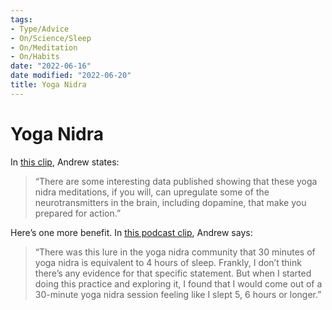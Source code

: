 ```yaml
---
tags:
- Type/Advice
- On/Science/Sleep
- On/Meditation
- On/Habits
date: "2022-06-16"
date modified: "2022-06-20"
title: Yoga Nidra
---
```


# Yoga Nidra
In [this clip](https://podclips.com/c/andrew-hubermans-morning-routine-yoga-nidra-hydrate-sun-exposure-walk?ss=medium), Andrew states:

> “There are some interesting data published showing that these yoga nidra meditations, if you will, can upregulate some of the neurotransmitters in the brain, including dopamine, that make you prepared for action.”

Here’s one more benefit. In [this podcast clip](https://podclips.com/c/yoga-nidra-facilitates-relaxation-helps-people-fall-asleep?ss=medium), Andrew says:

> “There was this lure in the yoga nidra community that 30 minutes of yoga nidra is equivalent to 4 hours of sleep. Frankly, I don’t think there’s any evidence for that specific statement. But when I started doing this practice and exploring it, I found that I would come out of a 30-minute yoga nidra session feeling like I slept 5, 6 hours or longer.”
